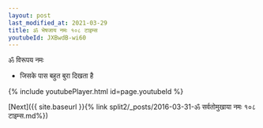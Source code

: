 ```yaml
---
layout: post
last_modified_at: 2021-03-29
title: ॐ भेषजाय नमः १०८ टाइम्स
youtubeId: JXBwdB-wi60
---
```

 
 
 ॐ विरूपय नमः  
 
 -  जिसके पास बहुत बुरा दिखता है 
 
  
 
  
 
 
 
 
 
 


{% include youtubePlayer.html id=page.youtubeId %}
 
[Next]({{ site.baseurl }}{% link  split2/_posts/2016-03-31-ॐ सर्वतोमुखाया नमः १०८ टाइम्स.md%})
 
